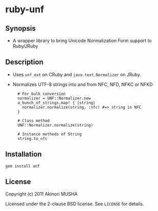 ruby-unf
========

Synopsis
--------

* A wrapper library to bring Unicode Normalization Form support to Ruby/JRuby

Description
-----------

* Uses `unf_ext` on CRuby and `java.text.Normalizer` on JRuby.

* Normalizes UTF-8 strings into and from NFC, NFD, NFKC or NFKD

        # For bulk conversion
        normalizer = UNF::Normalizer.new
        a_bunch_of_strings.map! { |string|
          normalizer.normalize(string, :nfc) #=> string in NFC
        }

        # Class method
        UNF::Normalizer.normalize(string)

        # Instance methods of String
        string.to_nfc

Installation
------------

	gem install unf

License
-------

Copyright (c) 2011 Akinori MUSHA

Licensed under the 2-clause BSD license.
See `LICENSE` for details.
